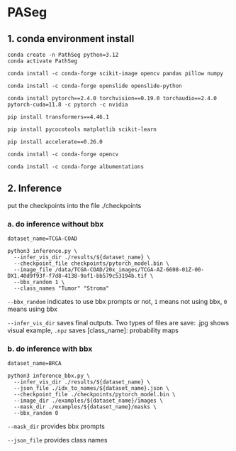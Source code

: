 # PASeg

## 1. conda environment install

```
conda create -n PathSeg python=3.12
conda activate PathSeg

conda install -c conda-forge scikit-image opencv pandas pillow numpy

conda install -c conda-forge openslide openslide-python

conda install pytorch==2.4.0 torchvision==0.19.0 torchaudio==2.4.0  pytorch-cuda=11.8 -c pytorch -c nvidia

pip install transformers==4.46.1

pip install pycocotools matplotlib scikit-learn

pip install accelerate==0.26.0

conda install -c conda-forge opencv

conda install -c conda-forge albumentations
```

## 2. Inference

put the checkpoints into the file ./checkpoints

### a. do inference without bbx

```
dataset_name=TCGA-COAD

python3 inference.py \
  --infer_vis_dir ./results/${dataset_name} \
  --checkpoint_file checkpoints/pytorch_model.bin \
  --image_file /data/TCGA-COAD/20x_images/TCGA-AZ-6608-01Z-00-DX1.40d9f93f-f7d8-4138-9af1-bb579c53194b.tif \
  --bbx_random 1 \
  --class_names "Tumor" "Stroma"

```

`--bbx_random` indicates to use bbx prompts or not, `1` means not using bbx, `0` means using bbx 

`--infer_vis_dir` saves final outputs. Two types of files are save: .jpg shows visual example, `.npz` saves [class_name]: probability maps


### b. do inference with bbx

```
dataset_name=BRCA

python3 inference_bbx.py \
  --infer_vis_dir ./results/${dataset_name} \
  --json_file ./idx_to_names/${dataset_name}.json \
  --checkpoint_file ./checkpoints/pytorch_model.bin \
  --image_dir ./examples/${dataset_name}/images \
  --mask_dir ./examples/${dataset_name}/masks \
  --bbx_random 0 
```

`--mask_dir` provides bbx prompts

`--json_file` provides class names
